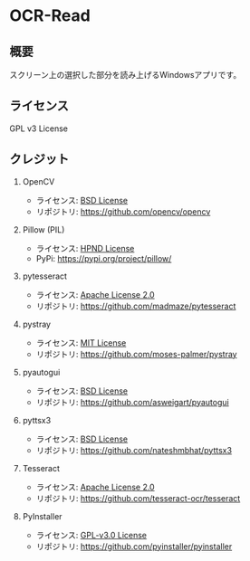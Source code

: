 # OCR-Read
## 概要
スクリーン上の選択した部分を読み上げるWindowsアプリです。
## ライセンス
GPL v3 License
## クレジット
1. OpenCV
   - ライセンス: [BSD License](https://opensource.org/licenses/BSD-3-Clause)
   - リポジトリ: https://github.com/opencv/opencv

1. Pillow (PIL)
   - ライセンス: [HPND License](https://licenses.opensource.jp/HPND/HPND.html)
   - PyPi: https://pypi.org/project/pillow/

1. pytesseract
   - ライセンス: [Apache License 2.0](https://www.apache.org/licenses/LICENSE-2.0.txt)
   - リポジトリ: https://github.com/madmaze/pytesseract

1. pystray
   - ライセンス: [MIT License](https://mit-license.org/)
   - リポジトリ: https://github.com/moses-palmer/pystray

1. pyautogui
   - ライセンス: [BSD License](https://opensource.org/licenses/BSD-3-Clause)
   - リポジトリ: https://github.com/asweigart/pyautogui

1. pyttsx3
   - ライセンス: [BSD License](https://opensource.org/licenses/BSD-3-Clause)
   - リポジトリ: https://github.com/nateshmbhat/pyttsx3

1. Tesseract
   - ライセンス: [Apache License 2.0](https://www.apache.org/licenses/LICENSE-2.0.txt)
   - リポジトリ: https://github.com/tesseract-ocr/tesseract
1. PyInstaller
   - ライセンス: [GPL-v3.0 License](https://www.gnu.org/licenses/gpl-3.0.html#license-text)
   - リポジトリ: https://github.com/pyinstaller/pyinstaller
